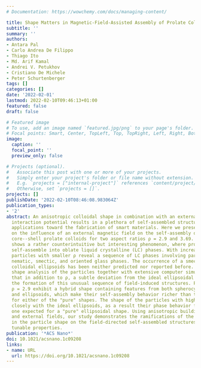```yaml
---
# Documentation: https://wowchemy.com/docs/managing-content/

title: Shape Matters in Magnetic-Field-Assisted Assembly of Prolate Colloids
subtitle: ''
summary: ''
authors:
- Antara Pal
- Carlo Andrea De Filippo
- Thiago Ito
- Md. Arif Kamal
- Andrei V. Petukhov
- Cristiano De Michele
- Peter Schurtenberger
tags: []
categories: []
date: '2022-02-01'
lastmod: 2022-02-10T09:46:13+01:00
featured: false
draft: false

# Featured image
# To use, add an image named `featured.jpg/png` to your page's folder.
# Focal points: Smart, Center, TopLeft, Top, TopRight, Left, Right, BottomLeft, Bottom, BottomRight.
image:
  caption: ''
  focal_point: ''
  preview_only: false

# Projects (optional).
#   Associate this post with one or more of your projects.
#   Simply enter your project's folder or file name without extension.
#   E.g. `projects = ["internal-project"]` references `content/project/deep-learning/index.md`.
#   Otherwise, set `projects = []`.
projects: []
publishDate: '2022-02-10T08:46:08.983064Z'
publication_types:
- '2'
abstract: An anisotropic colloidal shape in combination with an externally tunable
  interaction potential results in a plethora of self-assembled structures with potential
  applications toward the fabrication of smart materials. Here we present our investigation
  on the influence of an external magnetic field on the self-assembly of hematite-silica
  core--shell prolate colloids for two aspect ratios ρ = 2.9 and 3.69. Our study
  shows a rather counterintuitive but interesting phenomenon, where prolate colloids
  self-assemble into oblate liquid crystalline (LC) phases. With increasing concentration,
  particles with smaller ρ reveal a sequence of LC phases involving para-nematic,
  nematic, smectic, and oriented glass phases. The occurrence of a smectic phase for
  colloidal ellipsoids has been neither predicted nor reported before. Quantitative
  shape analysis of the particles together with extensive computer simulations indicate
  that in addition to ρ, a subtle deviation from the ideal ellipsoidal shape dictates
  the formation of this unusual sequence of field-induced structures. Particles with
  ρ = 2.9 exhibit a hybrid shape containing features from both spherocylinders
  and ellipsoids, which make their self-assembly behavior richer than that observed
  for either of the "pure" shapes. The shape of the particles with higher ρ matches
  closely with the ideal ellipsoids, as a result their phase behavior follows the
  one expected for a "pure" ellipsoidal shape. Using anisotropic building blocks
  and external fields, our study demonstrates the ramifications of the subtle changes
  in the particle shape on the field-directed self-assembled structures with externally
  tunable properties.
publication: '*ACS Nano*'
doi: 10.1021/acsnano.1c09208
links:
- name: URL
  url: https://doi.org/10.1021/acsnano.1c09208
---
```


